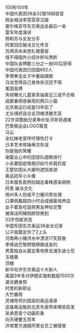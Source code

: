 100秒100年  
中国代表团38金32银18铜收官  
网友喊话李雯雯穿汉服  
塞尔维亚夺东京奥运会最后一金  
雷军年度演讲  
杨和苏与女友分手  
阿里回应破冰文化传言  
苏炳添未来想扎根基层  
怪不得国外介绍许昕叫秀昕  
中国队金牌数三分之一由00后获得  
中国代表团已回国692人  
李倩拳击女子中量级摘银  
马龙觉得自己身体状况还不错  
美国金牌  
央视曝光儿童家具抽查近三成不合格  
成都暴雨夜躲雨的两只小猫  
北京奥运已经是13年前了  
尤长靖好适合去顶楼清雅艺高  
22岁双胞胎兄弟争吵坠河哥哥遇难  
巴黎奥运会LOGO寓意  
马云  
全红婵老家呼吁理性打卡  
日本艺术体操再次失误  
你是我的荣耀  
谢震业心中的田径队翘臀排行  
小夫妻因疫情相识如今并肩抗疫  
王楚钦因头大被判遮挡发球  
奥运冠军小头像  
日本报告首例拉姆达毒株感染病例  
阿里 破冰文化  
扬州多人防疫不力被问责处理  
口罩佩戴超四小时会成细菌培养皿  
女子着急吃饭把男友押给交警  
被保洁阿姨侧颜惊艳到  
33岁倪妮状态  
中国军团东京奥运38金全记录  
公子我娶定你了2上头  
河南两小猪洪水中漂流17天获救  
李倩说巴黎把银牌换成金的  
男童独自从嘉定乘地铁去浦东迪士尼  
玉楼春  
顶楼  
新华社评东京奥运十大新人  
美国3年多对伊朗实施制裁超1500次  
谌龙健身照  
村里的新职业  
大竹暴雨  
灵魂导师刘国梁的奥运语录  
这届奥运能给北京冬奥带来哪些启发  
吴承恩首个动画形象  
向天硬要五百年  
济南警方通报阿里女员工被侵害  
